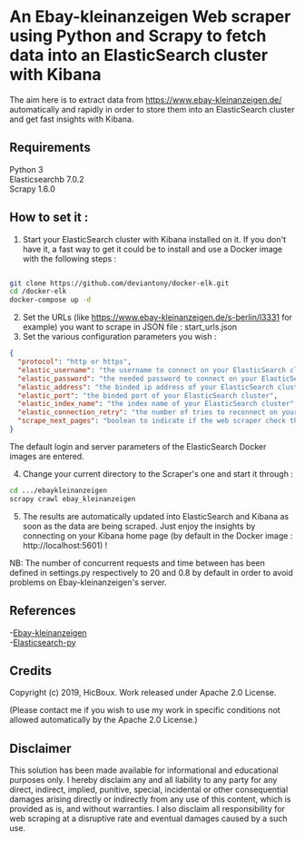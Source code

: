 <h1>An Ebay-kleinanzeigen Web scraper using Python and Scrapy to fetch data into an ElasticSearch cluster with Kibana</h1>

The aim here is to extract data from https://www.ebay-kleinanzeigen.de/ automatically and rapidly in order to store them 
into an ElasticSearch cluster and get fast insights with Kibana.

<h2>Requirements</h2>
Python 3 <br/>
Elasticsearchb 7.0.2 <br/>
Scrapy 1.6.0 <br/>

<h2>How to set it :</h2>

1) Start your ElasticSearch cluster with Kibana installed on it. If you don't have it, a fast way to get it could be to install
and use a Docker image with the following steps :
```bash

git clone https://github.com/deviantony/docker-elk.git
cd /docker-elk
docker-compose up -d
```

2) Set the URLs (like https://www.ebay-kleinanzeigen.de/s-berlin/l3331 for example) you want to scrape in JSON file : start_urls.json
3) Set the various configuration parameters you wish :
```json
{
  "protocol": "http or https",
  "elastic_username": "the username to connect on your ElasticSearch cluster",
  "elastic_password": "the needed password to connect on your ElasticSearch cluster",
  "elastic_address": "the binded ip address of your ElasticSearch cluster",
  "elastic_port": "the binded port of your ElasticSearch cluster",
  "elastic_index_name": "the index name of your ElasticSearch cluster",
  "elastic_connection_retry": "the number of tries to reconnect on your ElasticSearch in case of failure",
  "scrape_next_pages": "boolean to indicate if the web scraper check the next pages (1,2,3...) displayed at the bottom of page."
}
```
The default login and server parameters of the ElasticSearch Docker images are entered.

4) Change your current directory to the Scraper's one and start it through :
```bash
cd .../ebaykleinanzeigen
scrapy crawl ebay_kleinanzeigen
```
5) The results are automatically updated into ElasticSearch and Kibana as soon as the data are being scraped.
Just enjoy the insights by connecting on your Kibana home page (by default in the Docker image : http://localhost:5601) !

NB: The number of concurrent requests and time between has been defined in settings.py respectively to 20 and 0.8 by default
in order to avoid problems on Ebay-kleinanzeigen's server.

<h2>References</h2>

-[Ebay-kleinanzeigen](https://www.ebay-kleinanzeigen.de/stadt/berlin/) <br/>
-[Elasticsearch-py](https://elasticsearch-py.readthedocs.io/en/master/) <br/>

<h2>Credits</h2>

Copyright (c) 2019, HicBoux. Work released under Apache 2.0 License. 

(Please contact me if you wish to use my work in specific conditions not allowed automatically by the Apache 2.0 License.)

<h2>Disclaimer</h2>

This solution has been made available for informational and educational purposes only. I hereby disclaim any and all 
liability to any party for any direct, indirect, implied, punitive, special, incidental or other consequential 
damages arising directly or indirectly from any use of this content, which is provided as is, and without warranties.
I also disclaim all responsibility for web scraping at a disruptive rate and eventual damages caused by a such use.

